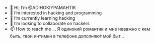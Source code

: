 - 👋 Hi, I’m @ADIHOKIYPAMAHTIK
- 👀 I’m interested in hacking and programming
- 🌱 I’m currently learning hacking
- 💞️ I’m looking to collaborate on hackers
- 📫 How to reach me ...
Я одинокий романтик и мне неважно с кем быть, твои интимки в телефоне дополняют мой быт...
<!---
ADIHOKIYPAMAHTIK/ADIHOKIYPAMAHTIK is a ✨ special ✨ repository because its `README.md` (this file) appears on your GitHub profile.
You can click the Preview link to take a look at your changes.
--->
